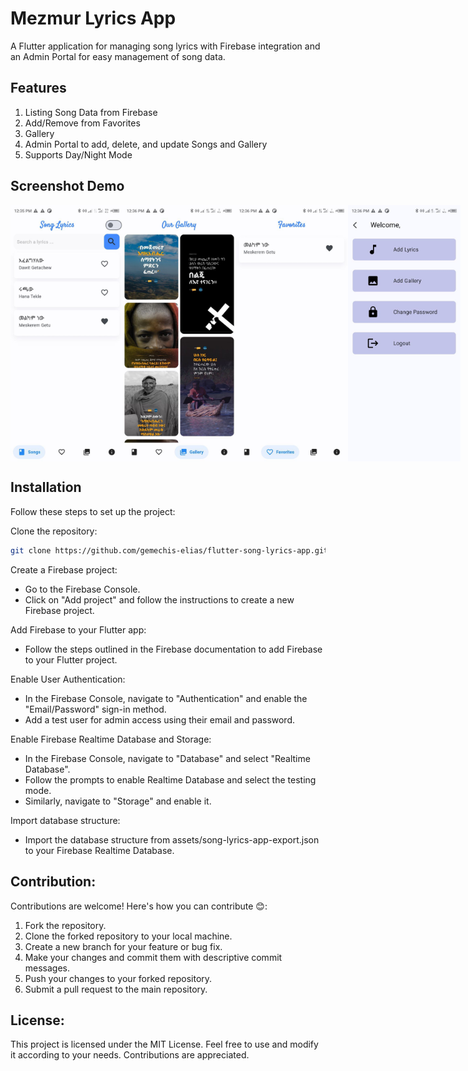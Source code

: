 # Mezmur Lyrics App

A Flutter application for managing song lyrics with Firebase integration and an Admin Portal for easy management of song data.

## Features

1. Listing Song Data from Firebase
2. Add/Remove from Favorites
3. Gallery
4. Admin Portal to add, delete, and update Songs and Gallery
5.  Supports Day/Night Mode

## Screenshot Demo

<div style="display: flex; flex-direction: row;">
  <img src="screenshot/image_1.jpg" alt="Mobile App Screenshot" width="180" />
  <img src="screenshot/image_2.jpg" alt="Mobile App Screenshot" width="180" />
  <img src="screenshot/image_3.jpg" alt="Mobile App Screenshot" width="180" />
  <img src="screenshot/image_4.jpg" alt="Mobile App Screenshot" width="180" />
</div>

## Installation

Follow these steps to set up the project:

Clone the repository:

```bash
git clone https://github.com/gemechis-elias/flutter-song-lyrics-app.git 
```

Create a Firebase project:

- Go to the Firebase Console.
- Click on "Add project" and follow the instructions to create a new Firebase project.

Add Firebase to your Flutter app:

- Follow the steps outlined in the Firebase documentation to add Firebase to your Flutter project.

Enable User Authentication:

- In the Firebase Console, navigate to "Authentication" and enable the "Email/Password" sign-in method.
- Add a test user for admin access using their email and password.

Enable Firebase Realtime Database and Storage:

- In the Firebase Console, navigate to "Database" and select "Realtime Database".
- Follow the prompts to enable Realtime Database and select the testing mode.
- Similarly, navigate to "Storage" and enable it.

Import database structure:

- Import the database structure from assets/song-lyrics-app-export.json to your Firebase Realtime Database.

## Contribution:

Contributions are welcome! Here's how you can contribute 😊:

1. Fork the repository.
2. Clone the forked repository to your local machine.
3. Create a new branch for your feature or bug fix.
4. Make your changes and commit them with descriptive commit messages.
5. Push your changes to your forked repository.
6. Submit a pull request to the main repository.

## License:

This project is licensed under the MIT License. Feel free to use and modify it according to your needs. Contributions are appreciated.
